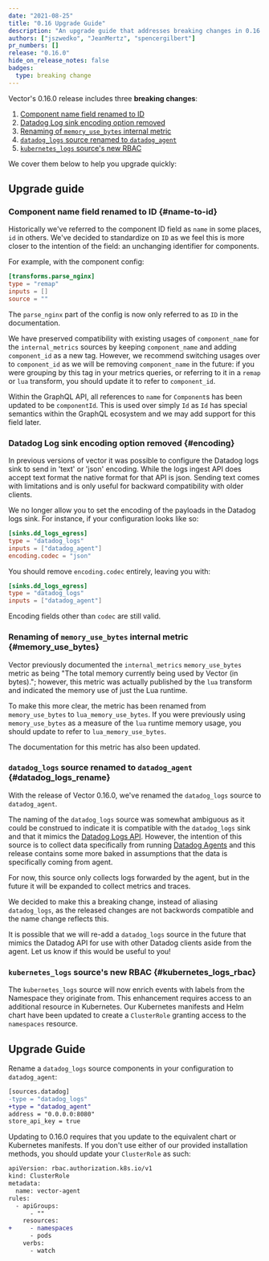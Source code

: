 ```yaml
---
date: "2021-08-25"
title: "0.16 Upgrade Guide"
description: "An upgrade guide that addresses breaking changes in 0.16.0"
authors: ["jszwedko", "JeanMertz", "spencergilbert"]
pr_numbers: []
release: "0.16.0"
hide_on_release_notes: false
badges:
  type: breaking change
---
```


Vector's 0.16.0 release includes three **breaking changes**:

1. [Component name field renamed to ID](#name-to-id)
1. [Datadog Log sink encoding option removed](#encoding)
1. [Renaming of `memory_use_bytes` internal metric](#memory_use_bytes)
1. [`datadog_logs` source renamed to `datadog_agent`](#datadog_logs_rename)
1. [`kubernetes_logs` source's new RBAC](#kubernetes_logs_rbac)

We cover them below to help you upgrade quickly:

## Upgrade guide

### Component name field renamed to ID {#name-to-id}

Historically we've referred to the component ID field as `name` in some places, `id` in others. We've decided to
standardize on `ID` as we feel this is more closer to the intention of the field: an unchanging identifier for
components.

For example, with the component config:

```toml
[transforms.parse_nginx]
type = "remap"
inputs = []
source = ""
```

The `parse_nginx` part of the config is now only referred to as `ID` in the documentation.

We have preserved compatibility with existing usages of `component_name` for the `internal_metrics` sources by keeping
`component_name` and adding `component_id` as a new tag. However, we recommend switching usages over to `component_id`
as we will be removing `component_name` in the future: if you were grouping by this tag in your metrics queries, or
referring to it in a `remap` or `lua` transform, you should update it to refer to `component_id`.

Within the GraphQL API, all references to `name` for `Component`s has been updated to be `componentId`. This is used
over simply `Id` as `Id` has special semantics within the GraphQL ecosystem and we may add support for this field later.

### Datadog Log sink encoding option removed {#encoding}

In previous versions of vector it was possible to configure the Datadog logs
sink to send in 'text' or 'json' encoding. While the logs ingest API does accept
text format the native format for that API is json. Sending text comes with
limitations and is only useful for backward compatibility with older clients.

We no longer allow you to set the encoding of the payloads in the Datadog logs
sink. For instance, if your configuration looks like so:

```toml
[sinks.dd_logs_egress]
type = "datadog_logs"
inputs = ["datadog_agent"]
encoding.codec = "json"
```

You should remove `encoding.codec` entirely, leaving you with:

```toml
[sinks.dd_logs_egress]
type = "datadog_logs"
inputs = ["datadog_agent"]
```

Encoding fields other than `codec` are still valid.

### Renaming of `memory_use_bytes` internal metric {#memory_use_bytes}

Vector previously documented the `internal_metrics` `memory_use_bytes` metric as
being "The total memory currently being used by Vector (in bytes)."; however,
this metric was actually published by the `lua` transform and indicated the
memory use of just the Lua runtime.

To make this more clear, the metric has been renamed from `memory_use_bytes` to
`lua_memory_use_bytes`. If you were previously using `memory_use_bytes` as
a measure of the `lua` runtime memory usage, you should update to refer to
`lua_memory_use_bytes`.

The documentation for this metric has also been updated.

### `datadog_logs` source renamed to `datadog_agent` {#datadog_logs_rename}

With the release of Vector 0.16.0, we've renamed the `datadog_logs` source to `datadog_agent`.

The naming of the `datadog_logs` source was somewhat ambiguous as it could be construed to indicate it is compatible
with the `datadog_logs` sink and that it mimics the [Datadog Logs API][datadog_logs_api]. However, the intention of this
source is to collect data specifically from running [Datadog Agents][datadog_agent] and this release contains some more
baked in assumptions that the data is specifically coming from agent.

For now, this source only collects logs forwarded by the agent, but in the future it will be expanded to collect metrics
and traces.

We decided to make this a breaking change, instead of aliasing `datadog_logs`, as the released changes are not backwords
compatible and the name change reflects this.

It is possible that we will re-add a `datadog_logs` source in the future that mimics the Datadog API for use with other
Datadog clients aside from the agent. Let us know if this would be useful to you!

### `kubernetes_logs` source's new RBAC {#kubernetes_logs_rbac}

The `kubernetes_logs` source will now enrich events with labels from the Namespace they originate from. This enhancement
requires access to an additional resource in Kubernetes. Our Kubernetes manifests and Helm chart have been updated to
create a `ClusterRole` granting access to the `namespaces` resource.

## Upgrade Guide

Rename a `datadog_logs` source components in your configuration to `datadog_agent`:

```diff
[sources.datadog]
-type = "datadog_logs"
+type = "datadog_agent"
address = "0.0.0.0:8080"
store_api_key = true
```

Updating to 0.16.0 requires that you update to the equivalent chart or Kubernetes manifests. If you don't use either of
our provided installation methods, you should update your `ClusterRole` as such:

```diff
apiVersion: rbac.authorization.k8s.io/v1
kind: ClusterRole
metadata:
  name: vector-agent
rules:
  - apiGroups:
      - ""
    resources:
+     - namespaces
      - pods
    verbs:
      - watch
```

[datadog_agent]: https://docs.datadoghq.com/agent/
[datadog_logs_api]: https://docs.datadoghq.com/api/latest/logs/#send-logs
